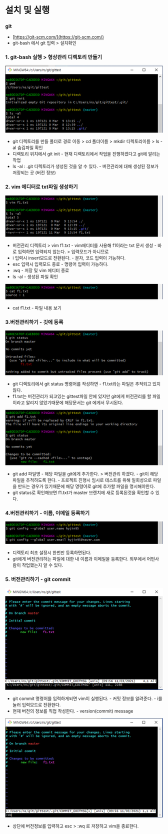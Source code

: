 # 설치 및 실행

### git

* [https://git-scm.com/](https://git-scm.com/)
* git-bash 에서 git 입력 &gt; 설치확인

### 1. git-bash 실행 &gt; 형상관리 디렉토리 만들기

![](../../.gitbook/assets/1%20%28124%29.png)

* git 디렉토리를 만들 폴더로 경로 이동 &gt; cd 폴더이름 &gt; mkdir 디렉토리이름 &gt; ls -al 숨김파일 확인
* 디렉토리 위치에서 git init - 현재 디렉토리에서 작업을 진행하겠다고 git에 알리는 작업
* ls -al : .git 디렉토리가 생성된 것을 알 수 있다. - 버전관리에 대해 생성된 정보가 저장되는 곳 \(버전 정보\)

### 2. vim 에디터로 txt파일 생성하기

![](../../.gitbook/assets/2%20%2899%29.png)

* 버전관리 디렉토리 &gt; vim f1.txt - vim에디터를 사용해 f1이라는 txt 문서 생성 - 바로 입력하면 입력되지 않는다. &gt; 입력모드가 아니므로
* i 입력시 insert모드로 전환된다. - 문자, 코드 입력이 가능하다.
* esc 입력시 입력모드 종료 - 명령어 입력이 가능하다.
* :wq - 저장 및 vim 에디터 종료
*  ls -al  - 생성된 파일 확인

![](../../.gitbook/assets/3%20%2875%29.png)

* cat f1.txt - 파일 내용 보기 

### 3.버전관리하기 - 깃에 등록

![](../../.gitbook/assets/4%20%2853%29.png)

* git 디렉토리에서 git status 명령어를 작성하면 - f1.txt라는 파일은 추적되고 있지 않다.
* f1.txt는 버전관리가 되고있는 gittest파일 안에 있지만 git에게 버전관리를 할 파일이라고 알리지 않았기때문에 해당문서는 git 에게서 무시된다. 

![](../../.gitbook/assets/5%20%2838%29.png)

* git add 파일명 - 해당 파일을 git에게 추가한다. &gt; 버전관리 하겠다. - git이 해당 파일을 추적하도록 한다. - 프로젝트 진행시 임시로 테스트를 위해 일회성으로 파일을 만드는 경우가 있기때문에 해당 명령어로 git에 추가할 파일을 명시해야한다.
* git status로 확인해보면 f1.txt가 master 브랜치에 새로 등록된것을 확인할 수 있다.

### 4.버전관리하기 - 이름, 이메일 등록하기

![](../../.gitbook/assets/1%20%28125%29.png)

* 디렉토리 최초 설정시 한번만 등록하면된다.
* git에게 버전관리하는 파일에 대한 내 이름과 이메일을 등록한다. 외부에서 어떤사람이 작업했는지 알 수 있다. 

### 5. 버전관리하기 - git commit

![](../../.gitbook/assets/2%20%28100%29.png)

* git commit 명령어를 입력하게되면 vim이 실행된다. - 커밋 정보를 알려준다. - i를 눌러 입력모드로 전환한다.
* 현재 버전의 정보를 직접 작성한다.  - version\(commit\) message

![](../../.gitbook/assets/3%20%2876%29.png)

* 상단에 버전정보를 입력하고 esc &gt; :wq 로 저장하고 vim을 종료한다.

